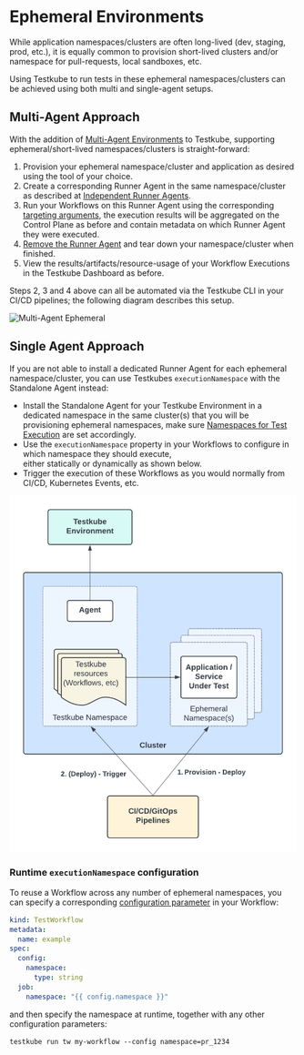 # Ephemeral Environments

While application namespaces/clusters are often long-lived (dev, staging, prod, etc.), it is equally common to provision short-lived
clusters and/or namespace for pull-requests, local sandboxes, etc. 

Using Testkube to run tests in these ephemeral namespaces/clusters can be achieved using both multi and single-agent setups. 

## Multi-Agent Approach

With the addition of [Multi-Agent Environments](/articles/install/multi-agent) to Testkube, supporting ephemeral/short-lived 
namespaces/clusters is straight-forward:

1. Provision your ephemeral namespace/cluster and application as desired using the tool of your choice.
2. Create a corresponding Runner Agent in the same namespace/cluster as described at [Independent Runner Agents](/articles/install/multi-agent#independent-runner-agents).
3. Run your Workflows on this Runner Agent using the corresponding [targeting arguments](/articles/install/multi-agent#runner-agent-targeting), the execution results will 
   be aggregated on the Control Plane as before and contain metadata on which Runner Agent they were executed.
4. [Remove the Runner Agent](/articles/multi-agent-cli#deleting-and-uninstalling-a-runner-agent) and tear down your namespace/cluster when finished.
5. View the results/artifacts/resource-usage of your Workflow Executions in the Testkube Dashboard as before.

Steps 2, 3 and 4 above can all be automated via the Testkube CLI in your CI/CD pipelines; the following diagram describes this setup.

![Multi-Agent Ephemeral](images/multi-agent-ephemeral.png)

## Single Agent Approach

If you are not able to install a dedicated Runner Agent for each ephemeral namespace/cluster, you can
use Testkubes `executionNamespace` with the Standalone Agent instead:

- Install the Standalone Agent for your Testkube Environment in a dedicated namespace in the same cluster(s) that 
  you will be provisioning ephemeral namespaces, make sure [Namespaces for Test Execution](/articles/install/advanced-install#namespaces-for-test-execution)
  are set accordingly.
- Use the `executionNamespace` property in your Workflows to configure in which namespace they should execute,  
  either statically or dynamically as shown below.
- Trigger the execution of these Workflows as you would normally from CI/CD, Kubernetes Events, etc. 

![Ephemeral Namespaces](images/ephemeral-namespaces.png)

### Runtime `executionNamespace` configuration

To reuse a Workflow across any number of ephemeral namespaces, you can specify a corresponding 
[configuration parameter](/articles/test-workflows-examples-configuration) in your Workflow:

```yaml
kind: TestWorkflow
metadata:
  name: example
spec:
  config:
    namespace:
      type: string
  job:
    namespace: "{{ config.namespace }}"
```

and then specify the namespace at runtime, together with any other configuration parameters:

```
testkube run tw my-workflow --config namespace=pr_1234
```
